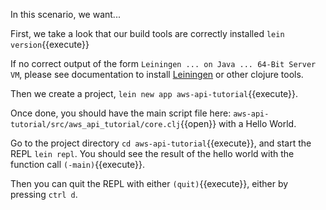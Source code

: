 In this scenario, we want...

First, we take a look that our build tools are correctly installed
`lein version`{{execute}}

If no correct output of the form `Leiningen ... on Java ... 64-Bit Server VM`, 
please see documentation to install [Leiningen](https://leiningen.org/) or other clojure tools.

Then we create a project, `lein new app aws-api-tutorial`{{execute}}.

Once done, you should have the main script file here: `aws-api-tutorial/src/aws_api_tutorial/core.clj`{{open}} with a Hello World. 

Go to the project directory `cd aws-api-tutorial`{{execute}}, and start the REPL `lein repl`. 
You should see the result of the hello world with the function call `(-main)`{{execute}}.

Then you can quit the REPL with either `(quit)`{{execute}}, either by pressing `ctrl d`.
